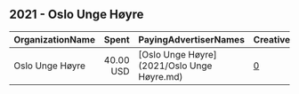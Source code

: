 ## 2021 - Oslo Unge Høyre 
|OrganizationName|Spent|PayingAdvertiserNames|CreativeUrls|Impressions|Genders|AgeBrackets|CountryCodes|BillingAddresses|CandidateBallotInformation|
|:---|---:|:---|:---|---:|:---|:---|:---|:---|:---|
|Oslo Unge Høyre|40.00 USD|[Oslo Unge Høyre](2021/Oslo Unge Høyre.md)|[0](https://www.snap.com/political-ads/asset/d912bdf99e84a30cc5aaf4561b38b85570cf95b3920537892ac17544578c33e3?mediaType=mp4)|12,104||15-19|norway|"Stortingsgata 20,Oslo,0161,NO"|Engasjer deg i Oslo Unge Hoyre|

